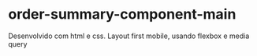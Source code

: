 # order-summary-component-main

Desenvolvido com html e css. Layout first mobile, usando flexbox e media query

